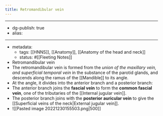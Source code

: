 ```yaml
---
title: Retromandibular vein
---
```


- --
- dg-publish: true
- alias:
- --
- metadata:
	- tags: [[HNNS]], [[Anatomy]], [[Anatomy of the head and neck]]
	- status: #[[Fleeting Notes]]
- Retromandibular vein
- The retromandibular vein is formed from the *union of the maxillary vein, and superficial temporal vein* in the substance of the parotid glands, and descends along the ramus of the [[Mandible]] to its angle.
- At the angle, it divides into the anterior branch and a posterior branch:
- The anterior branch joins the **fascial vein** to form the **common fascial vein**, one of the tributaries of the [[Internal jugular vein]].
- The posterior branch joins with the **posterior auricular vein** to give the [[Superficial veins of the neck|External jugular vein]].
- ![[Pasted image 20221230155503.png|500]]